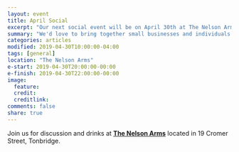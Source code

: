 ```yaml
---
layout: event
title: April Social
excerpt: "Our next social event will be on April 30th at The Nelson Arms"
summary: "We'd love to bring together small businesses and individuals throughout Tonbridge looking to chat about all aspects of their digital strategy. Whether you're working in technology, the Web or a complete novice/outsider looking for advice then please come along."
categories: articles
modified: 2019-04-30T10:00:00-04:00
tags: [general]
location: "The Nelson Arms"
e-start: 2019-04-30T20:00:00-00:00
e-finish: 2019-04-30T22:00:00-00:00
image:
  feature:
  credit:
  creditlink:
comments: false
share: true
---
```

Join us for discussion and drinks at **[The Nelson Arms](http://thenelsonarms.com/)** located in 19 Cromer Street, Tonbridge.
